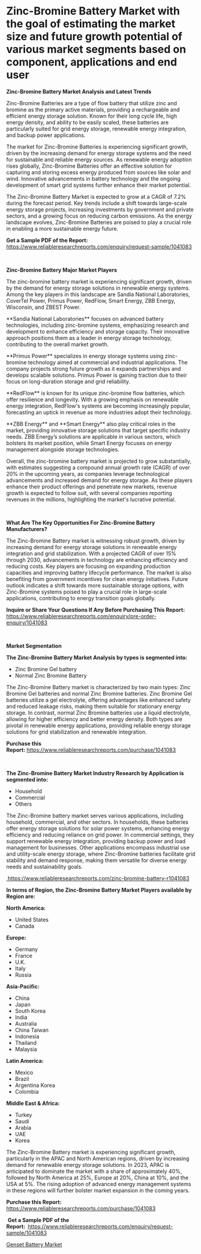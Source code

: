 <p><h1>Zinc-Bromine Battery Market with the goal of estimating the market size and future growth potential of various market segments based on component, applications and end user</h1></p><p><strong>Zinc-Bromine Battery Market Analysis and Latest Trends</strong></p>
<p><p>Zinc-Bromine Batteries are a type of flow battery that utilize zinc and bromine as the primary active materials, providing a rechargeable and efficient energy storage solution. Known for their long cycle life, high energy density, and ability to be easily scaled, these batteries are particularly suited for grid energy storage, renewable energy integration, and backup power applications.</p><p>The market for Zinc-Bromine Batteries is experiencing significant growth, driven by the increasing demand for energy storage systems and the need for sustainable and reliable energy sources. As renewable energy adoption rises globally, Zinc-Bromine Batteries offer an effective solution for capturing and storing excess energy produced from sources like solar and wind. Innovative advancements in battery technology and the ongoing development of smart grid systems further enhance their market potential.</p><p>The Zinc-Bromine Battery Market is expected to grow at a CAGR of 7.2% during the forecast period. Key trends include a shift towards large-scale energy storage projects, increasing investments by government and private sectors, and a growing focus on reducing carbon emissions. As the energy landscape evolves, Zinc-Bromine Batteries are poised to play a crucial role in enabling a more sustainable energy future.</p></p>
<p><strong>Get a Sample PDF of the Report:&nbsp;</strong> <a href="https://www.reliableresearchreports.com/enquiry/request-sample/1041083?utm_campaign=2109&utm_medium=2&utm_source=Github&utm_content=ia&utm_term=13022025&utm_id=zinc-bromine-battery">https://www.reliableresearchreports.com/enquiry/request-sample/1041083</a></p>
<p>&nbsp;</p>
<p><strong>Zinc-Bromine Battery Major Market Players</strong></p>
<p><p>The zinc-bromine battery market is experiencing significant growth, driven by the demand for energy storage solutions in renewable energy systems. Among the key players in this landscape are Sandia National Laboratories, CoverTel Power, Primus Power, RedFlow, Smart Energy, ZBB Energy, Wisconsin, and ZBEST Power.</p><p>**Sandia National Laboratories** focuses on advanced battery technologies, including zinc-bromine systems, emphasizing research and development to enhance efficiency and storage capacity. Their innovative approach positions them as a leader in energy storage technology, contributing to the overall market growth.</p><p>**Primus Power** specializes in energy storage systems using zinc-bromine technology aimed at commercial and industrial applications. The company projects strong future growth as it expands partnerships and develops scalable solutions. Primus Power is gaining traction due to their focus on long-duration storage and grid reliability.</p><p>**RedFlow** is known for its unique zinc-bromine flow batteries, which offer resilience and longevity. With a growing emphasis on renewable energy integration, RedFlow's systems are becoming increasingly popular, forecasting an uptick in revenue as more industries adopt their technology.</p><p>**ZBB Energy** and **Smart Energy** also play critical roles in the market, providing innovative storage solutions that target specific industry needs. ZBB Energy’s solutions are applicable in various sectors, which bolsters its market position, while Smart Energy focuses on energy management alongside storage technologies.</p><p>Overall, the zinc-bromine battery market is projected to grow substantially, with estimates suggesting a compound annual growth rate (CAGR) of over 20% in the upcoming years, as companies leverage technological advancements and increased demand for energy storage. As these players enhance their product offerings and penetrate new markets, revenue growth is expected to follow suit, with several companies reporting revenues in the millions, highlighting the market's lucrative potential.</p></p>
<p>&nbsp;</p>
<p><strong>What Are The Key Opportunities For Zinc-Bromine Battery Manufacturers?</strong></p>
<p><p>The Zinc-Bromine Battery market is witnessing robust growth, driven by increasing demand for energy storage solutions in renewable energy integration and grid stabilization. With a projected CAGR of over 15% through 2030, advancements in technology are enhancing efficiency and reducing costs. Key players are focusing on expanding production capacities and improving battery lifecycle performance. The market is also benefiting from government incentives for clean energy initiatives. Future outlook indicates a shift towards more sustainable storage options, with Zinc-Bromine systems poised to play a crucial role in large-scale applications, contributing to energy transition goals globally.</p></p>
<p><strong>Inquire or Share Your Questions If Any Before Purchasing This Report:</strong> <a href="https://www.reliableresearchreports.com/enquiry/pre-order-enquiry/1041083?utm_campaign=2109&utm_medium=2&utm_source=Github&utm_content=ia&utm_term=13022025&utm_id=zinc-bromine-battery">https://www.reliableresearchreports.com/enquiry/pre-order-enquiry/1041083</a></p>
<p>&nbsp;</p>
<p><strong>Market Segmentation</strong></p>
<p><strong>The Zinc-Bromine Battery Market Analysis by types is segmented into:</strong></p>
<p><ul><li>Zinc Bromine Gel battery</li><li>Normal Zinc Bromine Battery</li></ul></p>
<p><p>The Zinc-Bromine Battery market is characterized by two main types: Zinc Bromine Gel batteries and normal Zinc Bromine batteries. Zinc Bromine Gel batteries utilize a gel electrolyte, offering advantages like enhanced safety and reduced leakage risks, making them suitable for stationary energy storage. In contrast, normal Zinc Bromine batteries use a liquid electrolyte, allowing for higher efficiency and better energy density. Both types are pivotal in renewable energy applications, providing reliable energy storage solutions for grid stabilization and renewable integration.</p></p>
<p><strong>Purchase this Report:&nbsp;</strong><a href="https://www.reliableresearchreports.com/purchase/1041083?utm_campaign=2109&utm_medium=2&utm_source=Github&utm_content=ia&utm_term=13022025&utm_id=zinc-bromine-battery">https://www.reliableresearchreports.com/purchase/1041083</a></p>
<p>&nbsp;</p>
<p><strong>The Zinc-Bromine Battery Market Industry Research by Application is segmented into:</strong></p>
<p><ul><li>Household</li><li>Commercial</li><li>Others</li></ul></p>
<p><p>The Zinc-Bromine battery market serves various applications, including household, commercial, and other sectors. In households, these batteries offer energy storage solutions for solar power systems, enhancing energy efficiency and reducing reliance on grid power. In commercial settings, they support renewable energy integration, providing backup power and load management for businesses. Other applications encompass industrial use and utility-scale energy storage, where Zinc-Bromine batteries facilitate grid stability and demand response, making them versatile for diverse energy needs and sustainability goals.</p></p>
<p><a href="https://www.reliableresearchreports.com/zinc-bromine-battery-r1041083?utm_campaign=2109&utm_medium=2&utm_source=Github&utm_content=ia&utm_term=13022025&utm_id=zinc-bromine-battery">&nbsp;https://www.reliableresearchreports.com/zinc-bromine-battery-r1041083</a></p>
<p><strong>In terms of Region, the Zinc-Bromine Battery Market Players available by Region are:</strong></p>
<p>
    <p> <strong> North America: </strong>
        <ul>
            <li>United States</li>
            <li>Canada</li>
        </ul>
        </p> 
    <p> <strong> Europe: </strong>
        <ul>
            <li>Germany</li>
            <li>France</li>
            <li>U.K.</li>
            <li>Italy</li>
            <li>Russia</li>
        </ul>
        </p> 
    <p> <strong> Asia-Pacific: </strong>
        <ul>
            <li>China</li>
            <li>Japan</li>
            <li>South Korea</li>
            <li>India</li>
            <li>Australia</li>
            <li>China Taiwan</li>
            <li>Indonesia</li>
            <li>Thailand</li>
            <li>Malaysia</li>
        </ul>
        </p> 
    <p> <strong> Latin America: </strong>
        <ul>
            <li>Mexico</li>
            <li>Brazil</li>
            <li>Argentina Korea</li>
            <li>Colombia</li>
        </ul>
        </p> 
    <p> <strong> Middle East & Africa: </strong>
        <ul>
            <li>Turkey</li>
            <li>Saudi</li>
            <li>Arabia</li>
            <li>UAE</li>
            <li>Korea</li>
        </ul>
    </p>
    </p>
<p><p>The Zinc-Bromine Battery market is experiencing significant growth, particularly in the APAC and North American regions, driven by increasing demand for renewable energy storage solutions. In 2023, APAC is anticipated to dominate the market with a share of approximately 40%, followed by North America at 25%, Europe at 20%, China at 10%, and the USA at 5%. The rising adoption of advanced energy management systems in these regions will further bolster market expansion in the coming years.</p></p>
<p><strong>Purchase this Report: </strong><a href="https://www.reliableresearchreports.com/purchase/1041083?utm_campaign=2109&utm_medium=2&utm_source=Github&utm_content=ia&utm_term=13022025&utm_id=zinc-bromine-battery">https://www.reliableresearchreports.com/purchase/1041083</a></p>
<p>&nbsp;<strong>Get a Sample PDF of the Report:&nbsp;&nbsp;</strong><a href="https://www.reliableresearchreports.com/enquiry/request-sample/1041083?utm_campaign=2109&utm_medium=2&utm_source=Github&utm_content=ia&utm_term=13022025&utm_id=zinc-bromine-battery">https://www.reliableresearchreports.com/enquiry/request-sample/1041083</a></p>
<p><strong></strong></p>
<p><p><a href="https://github.com/MonroeBullock54/Market-Research-Report-List-1/blob/main/genset-battery-market.md?utm_campaign=2109&utm_medium=2&utm_source=Github&utm_content=ia&utm_term=13022025&utm_id=zinc-bromine-battery">Genset Battery Market</a></p></p>